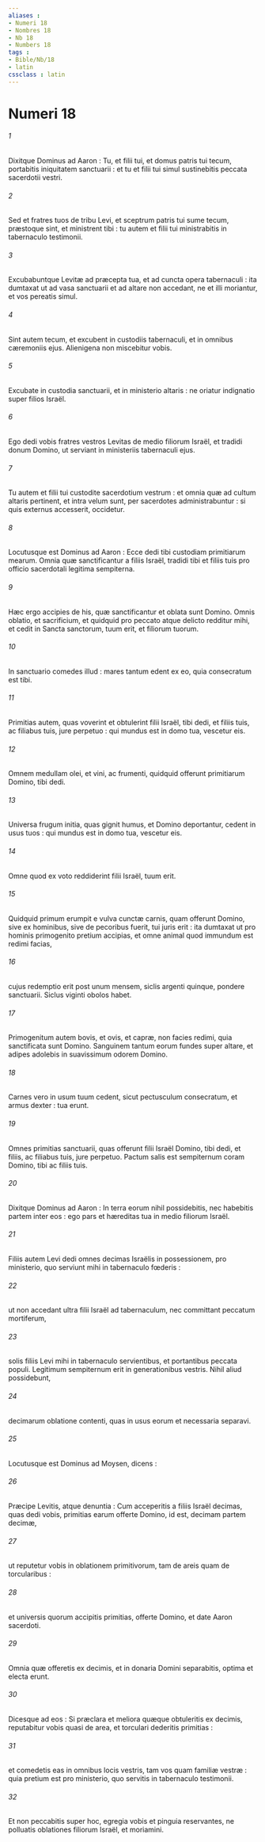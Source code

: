 ```yaml
---
aliases : 
- Numeri 18
- Nombres 18
- Nb 18
- Numbers 18
tags : 
- Bible/Nb/18
- latin
cssclass : latin
---
```


# Numeri 18

###### 1
Dixitque Dominus ad Aaron : Tu, et filii tui, et domus patris tui tecum, portabitis iniquitatem sanctuarii : et tu et filii tui simul sustinebitis peccata sacerdotii vestri.
###### 2
Sed et fratres tuos de tribu Levi, et sceptrum patris tui sume tecum, præstoque sint, et ministrent tibi : tu autem et filii tui ministrabitis in tabernaculo testimonii.
###### 3
Excubabuntque Levitæ ad præcepta tua, et ad cuncta opera tabernaculi : ita dumtaxat ut ad vasa sanctuarii et ad altare non accedant, ne et illi moriantur, et vos pereatis simul.
###### 4
Sint autem tecum, et excubent in custodiis tabernaculi, et in omnibus cæremoniis ejus. Alienigena non miscebitur vobis.
###### 5
Excubate in custodia sanctuarii, et in ministerio altaris : ne oriatur indignatio super filios Israël.
###### 6
Ego dedi vobis fratres vestros Levitas de medio filiorum Israël, et tradidi donum Domino, ut serviant in ministeriis tabernaculi ejus.
###### 7
Tu autem et filii tui custodite sacerdotium vestrum : et omnia quæ ad cultum altaris pertinent, et intra velum sunt, per sacerdotes administrabuntur : si quis externus accesserit, occidetur.
###### 8
Locutusque est Dominus ad Aaron : Ecce dedi tibi custodiam primitiarum mearum. Omnia quæ sanctificantur a filiis Israël, tradidi tibi et filiis tuis pro officio sacerdotali legitima sempiterna.
###### 9
Hæc ergo accipies de his, quæ sanctificantur et oblata sunt Domino. Omnis oblatio, et sacrificium, et quidquid pro peccato atque delicto redditur mihi, et cedit in Sancta sanctorum, tuum erit, et filiorum tuorum.
###### 10
In sanctuario comedes illud : mares tantum edent ex eo, quia consecratum est tibi.
###### 11
Primitias autem, quas voverint et obtulerint filii Israël, tibi dedi, et filiis tuis, ac filiabus tuis, jure perpetuo : qui mundus est in domo tua, vescetur eis.
###### 12
Omnem medullam olei, et vini, ac frumenti, quidquid offerunt primitiarum Domino, tibi dedi.
###### 13
Universa frugum initia, quas gignit humus, et Domino deportantur, cedent in usus tuos : qui mundus est in domo tua, vescetur eis.
###### 14
Omne quod ex voto reddiderint filii Israël, tuum erit.
###### 15
Quidquid primum erumpit e vulva cunctæ carnis, quam offerunt Domino, sive ex hominibus, sive de pecoribus fuerit, tui juris erit : ita dumtaxat ut pro hominis primogenito pretium accipias, et omne animal quod immundum est redimi facias,
###### 16
cujus redemptio erit post unum mensem, siclis argenti quinque, pondere sanctuarii. Siclus viginti obolos habet.
###### 17
Primogenitum autem bovis, et ovis, et capræ, non facies redimi, quia sanctificata sunt Domino. Sanguinem tantum eorum fundes super altare, et adipes adolebis in suavissimum odorem Domino.
###### 18
Carnes vero in usum tuum cedent, sicut pectusculum consecratum, et armus dexter : tua erunt.
###### 19
Omnes primitias sanctuarii, quas offerunt filii Israël Domino, tibi dedi, et filiis, ac filiabus tuis, jure perpetuo. Pactum salis est sempiternum coram Domino, tibi ac filiis tuis.
###### 20
Dixitque Dominus ad Aaron : In terra eorum nihil possidebitis, nec habebitis partem inter eos : ego pars et hæreditas tua in medio filiorum Israël.
###### 21
Filiis autem Levi dedi omnes decimas Israëlis in possessionem, pro ministerio, quo serviunt mihi in tabernaculo fœderis :
###### 22
ut non accedant ultra filii Israël ad tabernaculum, nec committant peccatum mortiferum,
###### 23
solis filiis Levi mihi in tabernaculo servientibus, et portantibus peccata populi. Legitimum sempiternum erit in generationibus vestris. Nihil aliud possidebunt,
###### 24
decimarum oblatione contenti, quas in usus eorum et necessaria separavi.
###### 25
Locutusque est Dominus ad Moysen, dicens :
###### 26
Præcipe Levitis, atque denuntia : Cum acceperitis a filiis Israël decimas, quas dedi vobis, primitias earum offerte Domino, id est, decimam partem decimæ,
###### 27
ut reputetur vobis in oblationem primitivorum, tam de areis quam de torcularibus :
###### 28
et universis quorum accipitis primitias, offerte Domino, et date Aaron sacerdoti.
###### 29
Omnia quæ offeretis ex decimis, et in donaria Domini separabitis, optima et electa erunt.
###### 30
Dicesque ad eos : Si præclara et meliora quæque obtuleritis ex decimis, reputabitur vobis quasi de area, et torculari dederitis primitias :
###### 31
et comedetis eas in omnibus locis vestris, tam vos quam familiæ vestræ : quia pretium est pro ministerio, quo servitis in tabernaculo testimonii.
###### 32
Et non peccabitis super hoc, egregia vobis et pinguia reservantes, ne polluatis oblationes filiorum Israël, et moriamini.
